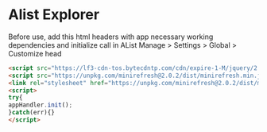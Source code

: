 # Alist Explorer

Before use, add this html headers with app necessary working dependencies and initialize call in AList Manage > Settings > Global > Customize head

```html
<script src="https://lf3-cdn-tos.bytecdntp.com/cdn/expire-1-M/jquery/2.1.3/jquery.min.js"></script>
<script src="https://unpkg.com/minirefresh@2.0.2/dist/minirefresh.min.js"></script>
<link rel="stylesheet" href="https://unpkg.com/minirefresh@2.0.2/dist/minirefresh.min.css">
<script>
try{
appHandler.init();
}catch(err){}
</script>
```